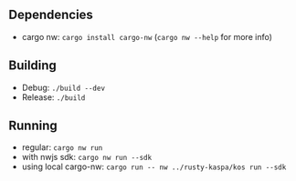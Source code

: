 ## Dependencies

- cargo nw: `cargo install cargo-nw` (`cargo nw --help` for more info)

## Building

- Debug: `./build --dev`
- Release: `./build`

## Running

- regular: `cargo nw run`
- with nwjs sdk: `cargo nw run --sdk`
- using local cargo-nw: `cargo run -- nw ../rusty-kaspa/kos run --sdk`
